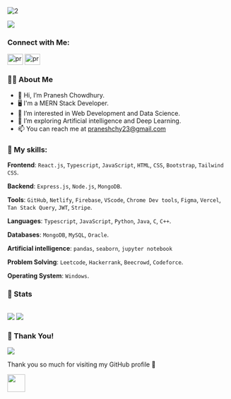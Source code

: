 
![2](https://github.com/user-attachments/assets/b1b70ed2-24c2-4480-852b-cf7939ff5bea)


<p>
	<img src="https://readme-typing-svg.herokuapp.com?font=Roboto&size=26&duration=2300&color=00cbf3&center=false&vCenter=true&multiline=true&width=300&height=60&lines=Hi+💭">
</p>


### Connect with Me:


<div align="left">
 	<a href="https://linkedin.com/in/praneshchowdhury/" target="blank"><img align="center" src="https://raw.githubusercontent.com/rahuldkjain/github-profile-readme-generator/master/src/images/icons/Social/linked-in-alt.svg" alt="pranesh linkedin" height="25" width="35" /></a>
	<a href="https://www.facebook.com/praneshchow/" target="blank"><img align="center" src="https://raw.githubusercontent.com/rahuldkjain/github-profile-readme-generator/master/src/images/icons/Social/facebook.svg" alt="pranesh facebook" height="25" width="35" /></a>
</div>



### 🙋‍♂️ About Me 
- 👋 Hi, I’m Pranesh Chowdhury. 
- 🖥️ I'm a MERN Stack Developer. 
- 👀 I’m interested in Web Development and Data Science.  
- 🌱 I’m exploring Artificial intelligence and Deep Learning.  
- 📫 You can reach me at praneshchy23@gmail.com  


### 🥇 My skills:

 **Frontend**: `React.js`, `Typescript`, `JavaScript`, `HTML`, `CSS`, `Bootstrap`, `Tailwind CSS`.

 **Backend**: `Express.js`, `Node.js`, `MongoDB`. 

 **Tools**: `GitHub`, `Netlify`, `Firebase`, `VScode`, `Chrome Dev tools`, `Figma`, `Vercel`, `Tan Stack Query`, `JWT`, `Stripe`. 

 **Languages**: `Typescript`, `JavaScript`, `Python`, `Java`, `C`, `C++`.

 **Databases**: `MongoDB`, `MySQL`, `Oracle`.

 **Artificial intelligence**: `pandas`, `seaborn`, `jupyter notebook`

 **Problem Solving**: `Leetcode`, `Hackerrank`, `Beecrowd`, `Codeforce`.

 **Operating System**: `Windows`.


### :pencil: Stats
<br/>
<div>
	<img src="https://gh-readme.vercel.app/api?username=praneshchow&show_icons=true&include_all_commits=true&count_private=true&count_private=true&hide_border=true&title_color=00cbf3&text_color=00cbf3&icon_color=00cbf3&bg_color=040506&hide_rank=true&line_height=28" />
	<img src="https://gh-readme.vercel.app/api/top-langs/?username=praneshchow&layout=compact&langs_count=10&hide_border=true&title_color=00cbf3&text_color=00cbf3&icon_color=00cbf3&bg_color=040506&card_width=220" />
</div>


### :hugs: Thank You!   

![](https://komarev.com/ghpvc/?username=Praneshchow&color=blueviolet&style=for-the-badge)

Thank you so much for visiting my GitHub profile 💛

<img src="https://raw.githubusercontent.com/innng/innng/master/assets/kyubey.gif" height="40" />
